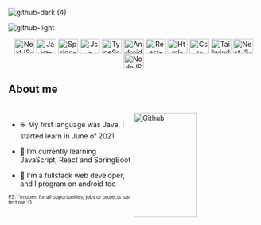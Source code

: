 

<link rel="stylesheet" href="https://cdn.jsdelivr.net/gh/devicons/devicon@v2.15.1/devicon.min.css">

![github-dark (4)](https://user-images.githubusercontent.com/94193637/210787501-5f111640-623e-4f77-b855-fc352c26faee.png#gh-dark-mode-only)

![github-light](https://user-images.githubusercontent.com/94193637/210789843-0fc80e0a-d51c-4df6-93c8-41167883652f.png#gh-light-mode-only)

<div align="center">
<img align="center" alt="NextJS-logo" height="30" width="40" src="https://cdn.jsdelivr.net/gh/devicons/devicon/icons/nextjs/nextjs-original.svg" title=NextJS /> 
<img align="center" alt="Java-Logo" height="30" width="40" src="https://cdn.jsdelivr.net/gh/devicons/devicon/icons/java/java-plain-wordmark.svg" title=Java /> 
<img align="center" alt="Spring-Logo" height="30" width="40" src="https://cdn.jsdelivr.net/gh/devicons/devicon/icons/spring/spring-original-wordmark.svg" title=Spring-Boot />
<img align="center" alt="Js-Logo" height="30" width="40" src="https://cdn.jsdelivr.net/gh/devicons/devicon/icons/javascript/javascript-original.svg" title=JavaScript />
<img align="center" alt="TypeScript-logo" height="30" width="40" src="https://cdn.jsdelivr.net/gh/devicons/devicon/icons/typescript/typescript-plain.svg" title=TypeScript />
<img align="center" alt="Android-logo" height="30" width="40" src="https://cdn.jsdelivr.net/gh/devicons/devicon/icons/android/android-plain.svg" title=Android />

<img align="center" alt="React-logo" height="30" width="40" src="https://cdn.jsdelivr.net/gh/devicons/devicon/icons/react/react-original-wordmark.svg" title=React />
<img align="center" alt="Html-logo" height="30" width="40" src="https://cdn.jsdelivr.net/gh/devicons/devicon/icons/html5/html5-plain-wordmark.svg" title=HTML /> 
<img align="center" alt="Css-logo" height="30" width="40" src="https://cdn.jsdelivr.net/gh/devicons/devicon/icons/css3/css3-plain-wordmark.svg" title=CSS />
<img align="center" alt="Tailwind-logo" height="30" width="40" src="https://cdn.jsdelivr.net/gh/devicons/devicon/icons/tailwindcss/tailwindcss-plain.svg" title=Tailwind />
<img align="center" alt="NestJS-logo" height="30" width="40" src="https://cdn.jsdelivr.net/gh/devicons/devicon/icons/nestjs/nestjs-plain.svg" title=NestJS />        
<img align="center" alt="NodeJS-logo" height="30" width="40" src="https://cdn.jsdelivr.net/gh/devicons/devicon/icons/nodejs/nodejs-original.svg" title=NodeJS />

</div>




          
## About me          
<br>



<img width="50%" height="210em" align="right" alt="Github" src="https://github-readme-stats.vercel.app/api/top-langs/?username=Norrels&layout=compact&langs_count=7&theme=swift"/>


- :coffee: My first language was Java, I started learn in June of 2021

- :blue_book:  I’m currently learning JavaScript, React and SpringBoot

- 💬 I'm a fullstack web developer, and I program on android too 


<sup><sub>PS: I'm open for all opportunities, jobs or projects just text me :D </sub></sup>

